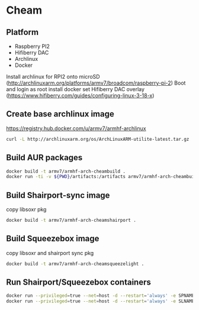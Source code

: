 # Cheam

## Platform

* Raspberry PI2 
* Hifiberry DAC
* Archlinux
* Docker

Install archlinux for RPI2 onto microSD (http://archlinuxarm.org/platforms/armv7/broadcom/raspberry-pi-2)
Boot and login as root
install docker
set Hifiberry DAC overlay (https://www.hifiberry.com/guides/configuring-linux-3-18-x)
  
## Create base archlinux image 

https://registry.hub.docker.com/u/armv7/armhf-archlinux

```bash
curl -L http://archlinuxarm.org/os/ArchLinuxARM-utilite-latest.tar.gz | gunzip | docker import - armv7/armhf-archlinux-cheambase:latest
```

## Build AUR packages

```bash
docker build -t armv7/armhf-arch-cheambuild .
docker run -ti -v ${PWD}/artifacts:/artifacts armv7/armhf-arch-cheambuild
```

## Build Shairport-sync image
copy libsoxr pkg

```bash
docker build -t armv7/armhf-arch-cheamshairport .
```

## Build Squeezebox image
copy libsoxr and shairport sync pkg

```bash
docker build -t armv7/armhf-arch-cheamsqueezelight .
```

## Run Shairport/Squeezebox containers

```bash
docker run --privileged=true --net=host -d --restart='always' -e SPNAME=RPI2ARCH armv7/armhf-arch-cheamshairport
docker run --privileged=true --net=host -d --restart='always' -e SLNAME=RPI2ARCH armv7/armhf-arch-cheamsqueezelight
```



